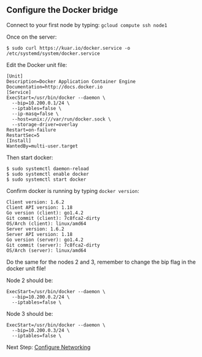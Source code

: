 ## Configure the Docker bridge

Connect to your first node by typing: `gcloud compute ssh node1`

Once on the server:

```
$ sudo curl https://kuar.io/docker.service -o /etc/systemd/system/docker.service
```

Edit the Docker unit file:

```
[Unit]
Description=Docker Application Container Engine
Documentation=http://docs.docker.io
[Service]
ExecStart=/usr/bin/docker --daemon \
  --bip=10.200.0.1/24 \
  --iptables=false \
  --ip-masq=false \
  --host=unix:///var/run/docker.sock \
  --storage-driver=overlay
Restart=on-failure
RestartSec=5
[Install]
WantedBy=multi-user.target
```

Then start docker:

```
$ sudo systemctl daemon-reload
$ sudo systemctl enable docker
$ sudo systemctl start docker
```

Confirm docker is running by typing `docker version`:

```
Client version: 1.6.2
Client API version: 1.18
Go version (client): go1.4.2
Git commit (client): 7c8fca2-dirty
OS/Arch (client): linux/amd64
Server version: 1.6.2
Server API version: 1.18
Go version (server): go1.4.2
Git commit (server): 7c8fca2-dirty
OS/Arch (server): linux/amd64
```

Do the same for the nodes 2 and 3, remember to change the bip flag in the docker unit file!

Node 2 should be:
```
ExecStart=/usr/bin/docker --daemon \
  --bip=10.200.0.2/24 \
  --iptables=false \
```

Node 3 should be:
```
ExecStart=/usr/bin/docker --daemon \
  --bip=10.200.0.3/24 \
  --iptables=false \
```

Next Step: [Configure Networking](networking.md)